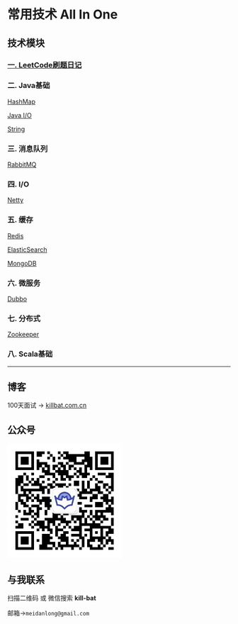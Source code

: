 # 常用技术 All In One 

## 技术模块

### [一. LeetCode刷题日记 ](https://github.com/Meidanlong/all-in-one/tree/master/leetcode)

### 二. Java基础
[HashMap](https://github.com/Meidanlong/all-in-one/tree/master/javabasic/src/main/java/com/meidl/javabasic/hashMap)

[Java I/O](https://github.com/Meidanlong/all-in-one/tree/master/javabasic/src/main/java/com/meidl/javabasic/io)

[String](https://github.com/Meidanlong/all-in-one/tree/master/javabasic/src/main/java/com/meidl/javabasic/string)

### 三. 消息队列
[RabbitMQ](https://github.com/Meidanlong/all-in-one/tree/master/rabbitmq)

### 四. I/O
[Netty](https://github.com/Meidanlong/all-in-one/tree/master/netty)

### 五. 缓存
[Redis]()

[ElasticSearch](https://github.com/Meidanlong/all-in-one/tree/master/elasticsearch)

[MongoDB]()

### 六. 微服务
[Dubbo]()

### 七. 分布式
[Zookeeper]()

### 八. Scala基础

---

## 博客

100天面试 -> [killbat.com.cn](https://www.killbat.com.cn/)

## 公众号

![100天面试公众号二维码](erweima.jpg)

## 与我联系

扫描二维码 或 微信搜索 **kill-bat**

邮箱->`meidanlong@gmail.com`
